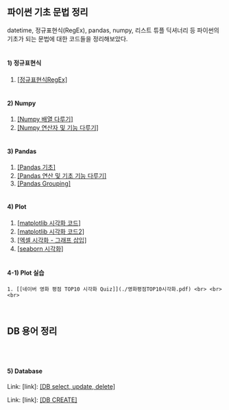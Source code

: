 ## 파이썬 기초 문법 정리

datetime, 정규표현식(RegEx), pandas, numpy, 리스트 튜플 딕셔너리 등 파이썬의 기초가 되는 문법에 대한 코드들을 정리해보았다.
<br>
<br>

#### 1) 정규표현식 <br>
  1. [[정규표현식RegEx]](./정규표현식RegEx.pdf)  <br><br>
#### 2) Numpy <br>
  1. [[Numpy 배열 다루기]](./Numpy.pdf) <br>
  2. [[Numpy 연산자 및 기능 다루기]](./Numpy2.pdf) <br><br>
#### 3) Pandas <br>
  1. [[Pandas 기초]](./Pandas1.pdf) <br>
  2. [[Pandas 연산 및 기초 기능 다루기]](./Pandas2.pdf) <br>
  3. [[Pandas Grouping]](./Pandas3,4_Grouping.pdf) <br><br>
#### 4) Plot <br>
  1. [[matplotlib 시각화 코드]](./matplotlib.pdf) <br>
  2. [[matplotlib 시각화 코드2]](./matplotlib.pdf) <br> 
  3. [[엑셀 시각화 - 그래프 삽입]](./plot_in_exel.pdf) <br>
  4. [[seaborn 시각화]](./seaborn.pdf) <br> <br> 
#### 4-1) Plot 실습 <br>
    1. [[네이버 영화 평점 TOP10 시각화 Quiz]](./영화평점TOP10시각화.pdf) <br> <br> <br>
<br>

## DB 용어 정리 

<br> <br>

#### 5) Database <br>

Link: [link]: [[DB select, update, delete]](./database_SELECT_UPDATE_DELETE.pdf) 
<br>

Link: [link]: [[DB CREATE]](./database_CREATE.pdf)



